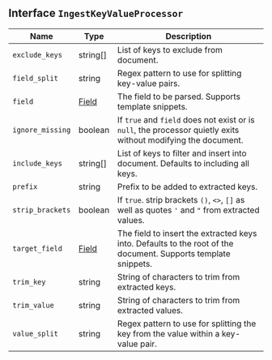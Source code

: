 ## Interface `IngestKeyValueProcessor`

| Name | Type | Description |
| - | - | - |
| `exclude_keys` | string[] | List of keys to exclude from document. |
| `field_split` | string | Regex pattern to use for splitting key-value pairs. |
| `field` | [Field](./Field.md) | The field to be parsed. Supports template snippets. |
| `ignore_missing` | boolean | If `true` and `field` does not exist or is `null`, the processor quietly exits without modifying the document. |
| `include_keys` | string[] | List of keys to filter and insert into document. Defaults to including all keys. |
| `prefix` | string | Prefix to be added to extracted keys. |
| `strip_brackets` | boolean | If `true`. strip brackets `()`, `<>`, `[]` as well as quotes `'` and `"` from extracted values. |
| `target_field` | [Field](./Field.md) | The field to insert the extracted keys into. Defaults to the root of the document. Supports template snippets. |
| `trim_key` | string | String of characters to trim from extracted keys. |
| `trim_value` | string | String of characters to trim from extracted values. |
| `value_split` | string | Regex pattern to use for splitting the key from the value within a key-value pair. |
